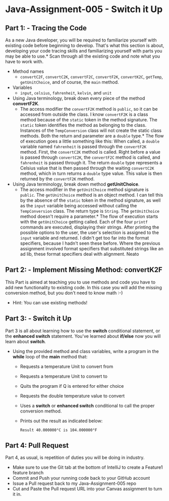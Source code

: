 # Java-Assignment-005 - Switch it Up

## Part 1: - Tracing the Code
As a new Java developer, you will be required to familiarize yourself with existing code before beginning to develop. That's what this section is about, developing your code tracing skills and familiarizing yourself with parts you may be able to use.* Scan through all the existing code and note what you have to work with.
* Method names
  * `convertC2F`, `convertC2K`, `convertF2C`, `convertF2K`, `convertK2C`, `getTemp`, `getUnitChoice`, and of course, the `main` method.
* Variables
  * `input`, `celsius`, `fahrenheit`, `kelvin`, and `unit`
* Using Java terminology, break down every piece of the method **convertF2K**.
  *   The access modifier the `convertF2K` method is `public`, so it can be accessed from outside the class. I know `convertF2K` is a class method because of the `static` token in the method signature. The `static` token identifies the method as belonging to the class. Instances of the `TempConversion` class will not create the static class methods. Both the return and parameter are a `double` type.* The flow of execution goes a little something like this: When called, a `double` variable named `fahrenheit` is passed through the `convertF2K` method. First, the `convertC2K` method is called. Right before a value is passed through `convertC2K`, the `convertF2C` method is called, and `fahrenheit` is passed through it. The return `double` type represents a Celsius value that is then passed through the waiting `convertC2K` method, which in turn returns a `double` type value. This value is then returned by the `convertF2K` method.
* Using Java terminology, break down method **getUnitChoice**.
  * The access modifier in the `getUnitChoice` method signature is `public`. The `getUnitChoice` method is an object method. I can tell this by the absence of the `static` token in the method signature, as well as the `input` variable being accessed without calling the `TempConversion` class. The return type is `String`. The `getUnitChoice` method doesn't require a parameter.* The flow of execution starts with the `getUnitChoice` getting called. Each of the four `printf` commands are executed, displaying their strings. After printing the possible options to the user, the user's selection is assigned to the `input` variable and returned. I didn't get too far into the format specifiers, because I hadn't seen these before. Where the previous assignment involved format specifiers that substituted strings like an ad lib, these format specifiers deal with alignment. Neato
## Part 2: - Implement Missing Method: convertK2F
This Part is aimed at teaching you to use methods and code you have to add new functionality to existing code. In this case you will add the missing conversion method, but you don't need to know math :-)
* Hint: You can use existing methods!

## Part 3: - Switch it Up
Part 3 is all about learning how to use the **switch** conditional statement, or the **enhanced switch** statement. You've learned about **if/else** now you will learn about **switch**.
* Using the provided method and class variables, write a program in the **while** loop of the **main** method that:
    * Requests a temperature Unit to convert from
    * Requests a temperature Unit to convert to
    * Quits the program if Q is entered for either choice
    * Requests the double temperature value to convert
    * Uses a **switch** or **enhanced switch** conditional to call the proper conversion method.
    * Prints out the result as indicated below:

          Result 40.000000°C is 104.000000°F

## Part 4: Pull Request
Part 4, as usual, is repetition of duties you will be doing in industry.
* Make sure to use the Git tab at the bottom of IntelliJ to create a Feature1 feature branch
* Commit and Push your running code back to your GitHub account
* Issue a Pull request back to my Java-Assignment-005 repo
* Cut and Paste the Pull request URL into your Canvas assignment to turn it in.
